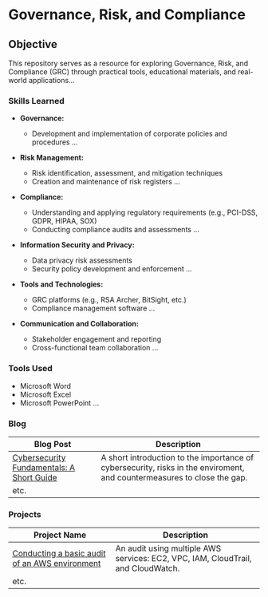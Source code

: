 # Governance, Risk, and Compliance

## Objective

This repository serves as a resource for exploring Governance, Risk, and Compliance (GRC) through practical tools, educational materials, and real-world applications...

### Skills Learned

- **Governance:**
  - Development and implementation of corporate policies and procedures
...

- **Risk Management:**
  - Risk identification, assessment, and mitigation techniques
  - Creation and maintenance of risk registers
...

- **Compliance:**
  - Understanding and applying regulatory requirements (e.g., PCI-DSS, GDPR, HIPAA, SOX)
  - Conducting compliance audits and assessments
...

- **Information Security and Privacy:**
  - Data privacy risk assessments
  - Security policy development and enforcement
...

- **Tools and Technologies:**
  - GRC platforms (e.g., RSA Archer, BitSight, etc.)
  - Compliance management software
...

- **Communication and Collaboration:**
  - Stakeholder engagement and reporting
  - Cross-functional team collaboration
...

### Tools Used

- Microsoft Word
- Microsoft Excel
- Microsoft PowerPoint
...

### Blog
| Blog Post                                      | Description               |
|------------------------------------------------|---------------------------|
| <a href="https://github.com/CruxSec/Blog-CybersecFundamentals">Cybersecurity Fundamentals: A Short Guide | A short introduction to the importance of cybersecurity, risks in the enviroment, and countermeasures to close the gap. |
| etc.	|	|

### Projects
| Project Name                                  | Description                |
|-----------------------------------------------|----------------------------|
| <a href="https://github.com/CruxSec/Project-Cloud-BasicAudit">Conducting a basic audit of an AWS environment  | An audit using multiple AWS services:  EC2, VPC, IAM, CloudTrail, and CloudWatch. |
| etc.	|	|
